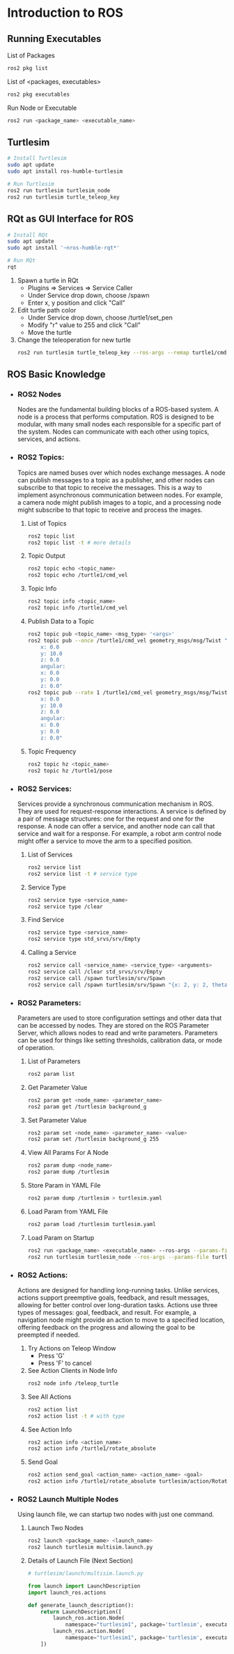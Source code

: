 # Introduction to ROS

## Running Executables
List of Packages
```bash
ros2 pkg list
```
List of <packages, executables>
```bash
ros2 pkg executables
```
Run Node or Executable
```bash
ros2 run <package_name> <executable_name>
```

## Turtlesim
```bash
# Install Turtlesim
sudo apt update
sudo apt install ros-humble-turtlesim

# Run Turtlesim
ros2 run turtlesim turtlesim_node
ros2 run turtlesim turtle_teleop_key
```

## RQt as GUI Interface for ROS
```bash
# Install RQt
sudo apt update
sudo apt install '~nros-humble-rqt*'

# Run RQt
rqt
```
1. Spawn a turtle in RQt
    * Plugins => Services => Service Caller
    * Under Service drop down, choose /spawn
    * Enter x, y position and click "Call"
2. Edit turtle path color
    * Under Service drop down, choose /turtle1/set_pen
    * Modify "r" value to 255 and click "Call"
    * Move the turtle
3. Change the teleoperation for new turtle
    ```bash
    ros2 run turtlesim turtle_teleop_key --ros-args --remap turtle1/cmd_vel:=turtle2/cmd_vel
    ```

## ROS Basic Knowledge
* ### ROS2 Nodes
    Nodes are the fundamental building blocks of a ROS-based system. A node is a process that performs computation. ROS is designed to be modular, with many small nodes each responsible for a specific part of the system. Nodes can communicate with each other using topics, services, and actions.

* ### ROS2 Topics:
    Topics are named buses over which nodes exchange messages. A node can publish messages to a topic as a publisher, and other nodes can subscribe to that topic to receive the messages. This is a way to implement asynchronous communication between nodes. For example, a camera node might publish images to a topic, and a processing node might subscribe to that topic to receive and process the images.
    1. List of Topics
        ```bash
        ros2 topic list
        ros2 topic list -t # more details
        ```
    2. Topic Output
        ```bash
        ros2 topic echo <topic_name>
        ros2 topic echo /turtle1/cmd_vel
        ```
    3. Topic Info
        ```bash
        ros2 topic info <topic_name>
        ros2 topic info /turtle1/cmd_vel
        ```
    4. Publish Data to a Topic
        ```bash
        ros2 topic pub <topic_name> <msg_type> '<args>'
        ros2 topic pub --once /turtle1/cmd_vel geometry_msgs/msg/Twist "linear:
            x: 0.0
            y: 10.0
            z: 0.0
            angular:
            x: 0.0
            y: 0.0
            z: 0.0"
        ros2 topic pub --rate 1 /turtle1/cmd_vel geometry_msgs/msg/Twist "linear:
            x: 0.0
            y: 10.0
            z: 0.0
            angular:
            x: 0.0
            y: 0.0
            z: 0.0"
        ```
    5. Topic Frequency
        ```bash
        ros2 topic hz <topic_name>
        ros2 topic hz /turtle1/pose
        ```

* ### ROS2 Services:
    Services provide a synchronous communication mechanism in ROS. They are used for request-response interactions. A service is defined by a pair of message structures: one for the request and one for the response. A node can offer a service, and another node can call that service and wait for a response. For example, a robot arm control node might offer a service to move the arm to a specified position.
    1. List of Services
        ```bash
        ros2 service list
        ros2 service list -t # service type
        ```
    2. Service Type
        ```bash
        ros2 service type <service_name>
        ros2 service type /clear
        ```
    3. Find Service
        ```bash
        ros2 service type <service_name>
        ros2 service type std_srvs/srv/Empty
        ```
    4. Calling a Service
        ```bash
        ros2 service call <service_name> <service_type> <arguments>
        ros2 service call /clear std_srvs/srv/Empty
        ros2 service call /spawn turtlesim/srv/Spawn
        ros2 service call /spawn turtlesim/srv/Spawn "{x: 2, y: 2, theta: 0.2, name: ''}"
        ```

* ### ROS2 Parameters:
    Parameters are used to store configuration settings and other data that can be accessed by nodes. They are stored on the ROS Parameter Server, which allows nodes to read and write parameters. Parameters can be used for things like setting thresholds, calibration data, or mode of operation.
    1. List of Parameters
        ```bash
        ros2 param list
        ```
    2. Get Parameter Value
        ```bash
        ros2 param get <node_name> <parameter_name>
        ros2 param get /turtlesim background_g
        ```
    3. Set Parameter Value
        ```bash
        ros2 param set <node_name> <parameter_name> <value>
        ros2 param set /turtlesim background_g 255
        ```
    4. View All Params For A Node
        ```bash
        ros2 param dump <node_name>
        ros2 param dump /turtlesim
        ```
    5. Store Param in YAML File
        ```bash
        ros2 param dump /turtlesim > turtlesim.yaml
        ```
    6. Load Param from YAML File
        ```bash
        ros2 param load /turtlesim turtlesim.yaml
        ```
    7. Load Param on Startup
        ```bash
        ros2 run <package_name> <executable_name> --ros-args --params-file <file_name>
        ros2 run turtlesim turtlesim_node --ros-args --params-file turtlesim.yaml
        ```

* ### ROS2 Actions:
    Actions are designed for handling long-running tasks. Unlike services, actions support preemptive goals, feedback, and result messages, allowing for better control over long-duration tasks. Actions use three types of messages: goal, feedback, and result. For example, a navigation node might provide an action to move to a specified location, offering feedback on the progress and allowing the goal to be preempted if needed.
    1. Try Actions on Teleop Window
        * Press 'G'
        * Press 'F' to cancel
    2. See Action Clients in Node Info
        ```bash
        ros2 node info /teleop_turtle
        ```
    3. See All Actions
        ```bash
        ros2 action list
        ros2 action list -t # with type
        ```
    4. See Action Info
        ```bash
        ros2 action info <action_name>
        ros2 action info /turtle1/rotate_absolute
        ```
    5. Send Goal
        ```bash
        ros2 action send_goal <action_name> <action_name> <goal>
        ros2 action info /turtle1/rotate_absolute turtlesim/action/RotateAbsolute "{theta: 1.57}"
        ```

* ### ROS2 Launch Multiple Nodes
    Using launch file, we can startup two nodes with just one command.
    1. Launch Two Nodes
        ```bash
        ros2 launch <package_name> <launch_name>
        ros2 launch turtlesim multisim.launch.py
        ```
    2. Details of Launch File (Next Section)
        ```python
        # turtlesim/launch/multisim.launch.py

        from launch import LaunchDescription
        import launch_ros.actions

        def generate_launch_description():
            return LaunchDescription([
                launch_ros.action.Node(
                    namespace="turtlesim1", package='turtlesim', executable='turtlesim_node', output='screen'),
                launch_ros.action.Node(
                    namespace="turtlesim1", package='turtlesim', executable='turtlesim_node', output='screen'),
            ])
        ```